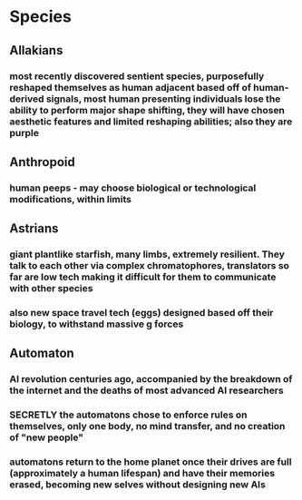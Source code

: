 # Species

## Allakians
### most recently discovered sentient species, purposefully reshaped themselves as human adjacent based off of human-derived signals, most human presenting individuals lose the ability to perform major shape shifting, they will have chosen aesthetic features and limited reshaping abilities; also they are purple

## Anthropoid 
### human peeps - may choose biological or technological modifications, within limits

## Astrians
### giant plantlike starfish, many limbs, extremely resilient. They talk to each other via complex chromatophores, translators so far are low tech making it difficult for them to communicate with other species
### also new space travel tech (eggs) designed based off their biology, to withstand massive g forces

## Automaton
### AI revolution centuries ago, accompanied by the breakdown of the internet and the deaths of most advanced AI researchers
### SECRETLY the automatons chose to enforce rules on themselves, only one body, no mind transfer, and no creation of "new people"
### automatons return to the home planet once their drives are full (approximately a human lifespan) and have their memories erased, becoming new selves without designing new AIs
